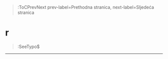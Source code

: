 > :ToCPrevNext prev-label=Prethodna stranica, next-label=Sljedeća stranica



# r

> :SeeTypo$

****
